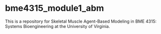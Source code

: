 # bme4315_module1_abm
This is a repository for Skeletal Muscle Agent-Based Modeling in BME 4315: Systems Bioengineering at the University of Virginia.

